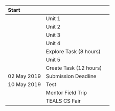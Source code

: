 ---
---

| Start | | |
| :---  | :--- | :--- |
|  | Unit 1 | |
|  | Unit 2
|  | Unit 3
|  | Unit 4
|  | Explore Task (8 hours)
|  | Unit 5
|  | Create Task (12 hours)
| 02 May 2019 | Submission Deadline
| 10 May 2019 | Test
|  | Mentor Field Trip
|  | TEALS CS Fair
